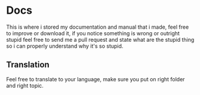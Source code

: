 # Docs

This is where i stored my documentation and manual that i made, feel free to improve or download it, if you notice something is wrong or outright stupid feel free to send me a pull request and state what are the stupid thing so i can properly understand why it's so stupid.

## Translation

Feel free to translate to your language, make sure you put on right folder and right topic.
